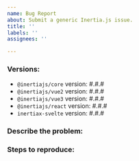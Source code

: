 ```yaml
---
name: Bug Report
about: Submit a generic Inertia.js issue.
title: ''
labels: ''
assignees: ''

---
```


### Versions:

- `@inertiajs/core` version: #.#.#
- `@inertiajs/vue2` version: #.#.#
- `@inertiajs/vue3` version: #.#.#
- `@inertiajs/react` version: #.#.#
- `inertiax-svelte` version: #.#.#

### Describe the problem:

<!--
  Explain the behavior you're seeing that you think is a bug,
  and explain how you think things should behave instead.
-->

### Steps to reproduce:

<!--
  Please carefully explain the steps to reproduce this issue.
  We can't help you without a reproduction.
-->
